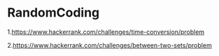 # RandomCoding
1.https://www.hackerrank.com/challenges/time-conversion/problem

2.https://www.hackerrank.com/challenges/between-two-sets/problem
